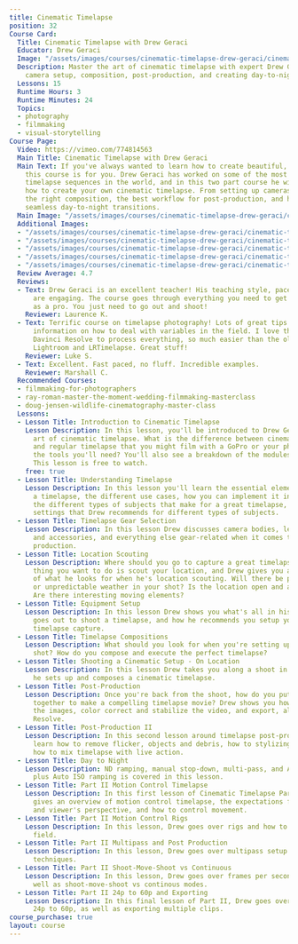 ```yaml
---
title: Cinematic Timelapse
position: 32
Course Card:
  Title: Cinematic Timelapse with Drew Geraci
  Educator: Drew Geraci
  Image: "/assets/images/courses/cinematic-timelapse-drew-geraci/cinematic-timelapse-drew-geraci.jpg"
  Description: Master the art of cinematic timelapse with expert Drew Geraci. Learn
    camera setup, composition, post-production, and creating day-to-night transitions.
  Lessons: 15
  Runtime Hours: 3
  Runtime Minutes: 24
  Topics:
  - photography
  - filmmaking
  - visual-storytelling
Course Page:
  Video: https://vimeo.com/774814563
  Main Title: Cinematic Timelapse with Drew Geraci
  Main Text: If you've always wanted to learn how to create beautiful, cinematic timelapse,
    this course is for you. Drew Geraci has worked on some of the most well-known
    timelapse sequences in the world, and in this two part course he will teach you
    how to create your own cinematic timelapse. From setting up cameras, choosing
    the right composition, the best workflow for post-production, and how to create
    seamless day-to-night transitions.
  Main Image: "/assets/images/courses/cinematic-timelapse-drew-geraci/cinematic-timelapse-drew-geraci-1.jpg"
  Additional Images:
  - "/assets/images/courses/cinematic-timelapse-drew-geraci/cinematic-timelapse-drew-geraci-2.jpg"
  - "/assets/images/courses/cinematic-timelapse-drew-geraci/cinematic-timelapse-drew-geraci-3.jpg"
  - "/assets/images/courses/cinematic-timelapse-drew-geraci/cinematic-timelapse-drew-geraci-4.jpg"
  - "/assets/images/courses/cinematic-timelapse-drew-geraci/cinematic-timelapse-drew-geraci-5.jpg"
  - "/assets/images/courses/cinematic-timelapse-drew-geraci/cinematic-timelapse-drew-geraci-6.jpg"
  Review Average: 4.7
  Reviews:
  - Text: Drew Geraci is an excellent teacher! His teaching style, pace and information
      are engaging. The course goes through everything you need to get up and running
      as a pro. You just need to go out and shoot!
    Reviewer: Laurence K.
  - Text: Terrific course on timelapse photography! Lots of great tips and practical
      information on how to deal with variables in the field. I love that he uses
      Davinci Resolve to process everything, so much easier than the old way of needing
      Lightroom and LRTimelapse. Great stuff!
    Reviewer: Luke S.
  - Text: Excellent. Fast paced, no fluff. Incredible examples.
    Reviewer: Marshall C.
  Recommended Courses:
  - filmmaking-for-photographers
  - ray-roman-master-the-moment-wedding-filmmaking-masterclass
  - doug-jensen-wildlife-cinematography-master-class
  Lessons:
  - Lesson Title: Introduction to Cinematic Timelapse
    Lesson Description: In this lesson, you'll be introduced to Drew Geraci and the
      art of cinematic timelapse. What is the difference between cinematic timelapse
      and regular timelapse that you might film with a GoPro or your phone? What are
      the tools you'll need? You'll also see a breakdown of the modules for this course.
      This lesson is free to watch.
    free: true
  - Lesson Title: Understanding Timelapse
    Lesson Description: In this lesson you'll learn the essential elements to creating
      a timelapse, the different use cases, how you can implement it in your work,
      the different types of subjects that make for a great timelapse, and the interval
      settings that Drew recommends for different types of subjects.
  - Lesson Title: Timelapse Gear Selection
    Lesson Description: In this lesson Drew discusses camera bodies, lenses, ND filters
      and accessories, and everything else gear-related when it comes to timelapse
      production.
  - Lesson Title: Location Scouting
    Lesson Description: Where should you go to capture a great timelapse? The first
      thing you want to do is scout your location, and Drew gives you an overview
      of what he looks for when he's location scouting. Will there be people, animals,
      or unpredictable weather in your shot? Is the location open and accessible?
      Are there interesting moving elements?
  - Lesson Title: Equipment Setup
    Lesson Description: In this lesson Drew shows you what's all in his bag when he
      goes out to shoot a timelapse, and how he recommends you setup your camera for
      timelapse capture.
  - Lesson Title: Timelapse Compositions
    Lesson Description: What should you look for when you're setting up a timelapse
      shot? How do you compose and execute the perfect timelapse?
  - Lesson Title: Shooting a Cinematic Setup - On Location
    Lesson Description: In this lesson Drew takes you along a shoot in Wyoming as
      he sets up and composes a cinematic timelapse.
  - Lesson Title: Post-Production
    Lesson Description: Once you're back from the shoot, how do you put all your images
      together to make a compelling timelapse movie? Drew shows you how to compile
      the images, color correct and stabilize the video, and export, all in DaVinci
      Resolve.
  - Lesson Title: Post-Production II
    Lesson Description: In this second lesson around timelapse post-production, you'll
      learn how to remove flicker, objects and debris, how to stylizing masks, and
      how to mix timelapse with live action.
  - Lesson Title: Day to Night
    Lesson Description: ND ramping, manual stop-down, multi-pass, and Aperture Priority
      plus Auto ISO ramping is covered in this lesson.
  - Lesson Title: Part II Motion Control Timelapse
    Lesson Description: In this first lesson of Cinematic Timelapse Part II, Drew
      gives an overview of motion control timelapse, the expectations from the operator
      and viewer's perspective, and how to control movement.
  - Lesson Title: Part II Motion Control Rigs
    Lesson Description: In this lesson, Drew goes over rigs and how to setup in the
      field.
  - Lesson Title: Part II Multipass and Post Production
    Lesson Description: In this lesson, Drew goes over multipass setup and post production
      techniques.
  - Lesson Title: Part II Shoot-Move-Shoot vs Continuous
    Lesson Description: In this lesson, Drew goes over frames per second options as
      well as shoot-move-shoot vs continous modes.
  - Lesson Title: Part II 24p to 60p and Exporting
    Lesson Description: In this final lesson of Part II, Drew goes over converting
      24p to 60p, as well as exporting multiple clips.
course_purchase: true
layout: course
---
```


